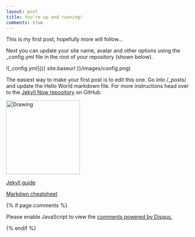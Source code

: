 ```yaml
---
layout: post
title: You're up and running!
comments: true
---
```


This is my first post, hopefully more will follow...

Next you can update your site name, avatar and other options using the _config.yml file in the root of your repository (shown below).

![_config.yml]({{ site.baseurl }}/images/config.png)

The easiest way to make your first post is to edit this one. Go into /_posts/ and update the Hello World markdown file. For more instructions head over to the [Jekyll Now repository](https://github.com/barryclark/jekyll-now) on GitHub.

<img src="{{ site.baseurl }}/images/me.jpg" alt="Drawing" style="width: 200px;"/>

[Jekyll guide](https://www.smashingmagazine.com/2014/08/build-blog-jekyll-github-pages/)

[Markdwn cheatsheet](https://github.com/adam-p/markdown-here/wiki/Markdown-Cheatsheet)

{% if page.comments %}

<div id="disqus_thread"></div>
<script>

var disqus_config = function () {
this.page.url = page.url;  // Replace PAGE_URL with your page's canonical URL variable
this.page.identifier = page.id; // Replace PAGE_IDENTIFIER with your page's unique identifier variable
};

(function() { // DON'T EDIT BELOW THIS LINE
var d = document, s = d.createElement('script');
s.src = 'https://https-abstractspace-github-io.disqus.com/embed.js';
s.setAttribute('data-timestamp', +new Date());
(d.head || d.body).appendChild(s);
})();
</script>
<noscript>Please enable JavaScript to view the <a href="https://disqus.com/?ref_noscript">comments powered by Disqus.</a></noscript>
                            
{% endif %}